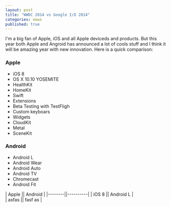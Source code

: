 ```yaml
---
layout: post
title: "WWDC 2014 vs Google I/O 2014"
categories: news
published: true
---  
```


I'm a big fan of Apple, iOS and all Apple deviceds and products. But this year both Apple and Angroid has announced a lot of cools stuff and I think it will be amazing year with new innovation. Here is a quick comparison:

### Apple
* iOS 8
* OS X 10.10 YOSEMITE
* HealthKit
* HomeKit
* Swift
* Extensions
* Beta Testing with TestFligh
* Custom keyboars
* Widgets
* CloudKit
* Metal
* SceneKit

### Android
* Android L
* Android Wear
* Android Auto
* Android TV
* Chromecast
* Android Fit


| Apple  || Android  | 
|--------||----------|
| iOS 8  || Android L  |  
| asfas  || fasf as  |  
